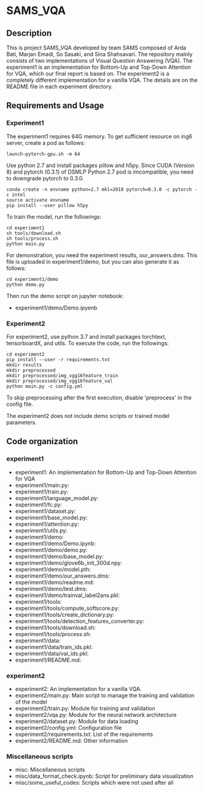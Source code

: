 # SAMS_VQA

## Description 

This is project SAMS_VQA developed by team SAMS composed of Arda Bati, Marjan Emadi, So Sasaki, and Sina Shahsavari. The repository mainly consists of two implementations of Visual Question Answering (VQA). The experiment1 is an implementation for Bottom-Up and Top-Down Attention for VQA, which our final report is based on. The experiment2 is a completely different implementation for a vanilla VQA. The details are on the README file in each experiment directory.  

## Requirements and Usage

### Experiment1

The experiment1 requires 64G memory. To get sufficient resource on ing6 server, create a pod as follows:
```
launch-pytorch-gpu.sh -m 64
```

Use python 2.7 and install packages pillow and h5py. Since CUDA (Version 8) and pytorch (0.3.1) of DSMLP Python 2.7 pod is imcompatible, you need to downgrade pytorch to 0.3.0. 
```
conda create -n envname python=2.7 mkl=2018 pytorch=0.3.0 -c pytorch -c intel
source activate envname
pip install --user pillow h5py
```

To train the model, run the followings:
```
cd experiment1
sh tools/download.sh
sh tools/process.sh
python main.py
```

For demonstration, you need the experiment results, our_answers.dms. This file is uploaded in experiment1/demo, but you can also generate it as follows:
```
cd experiment1/demo
python demo.py
```

Then run the demo script on jupyter notebook:

- experiment1/demo/Demo.ipyenb

### Experiment2

For experiment2, use python 3.7 and install packages torchtext, tensorboardX, and utils. To execute the code, run the followings:

```
cd experiment2
pip install --user -r requirements.txt
mkdir results
mkdir preprocessed
mkdir preprocessed/img_vgg16feature_train
mkdir preprocessed/img_vgg16feature_val
python main.py -c config.yml
```

To skip preprocessing after the first execution, disable 'preprocess' in the config file.

The experiment2 does not include demo scripts or trained model parameters.


## Code organization 

### experiment1

 - experiment1: An implementation for Bottom-Up and Top-Down Attention for VQA
 - experiment1/main.py: 
 - experiment1/train.py: 
 - experiment1/language_model.py: 
 - experiment1/fc.py: 
 - experiment1/dataset.py: 
 - experiment1/base_model.py: 
 - experiment1/attention.py: 
 - experiment1/utils.py: 
 - experiment1/demo: 
 - experiment1/demo/Demo.ipynb: 
 - experiment1/demo/demo.py: 
 - experiment1/demo/base_model.py: 
 - experiment1/demo/glove6b_init_300d.npy: 
 - experiment1/demo/model.pth: 
 - experiment1/demo/our_answers.dms: 
 - experiment1/demo/readme.md: 
 - experiment1/demo/test.dms: 
 - experiment1/demo/trainval_label2ans.pkl: 
 - experiment1/tools: 
 - experiment1/tools/compute_softscore.py: 
 - experiment1/tools/create_dictionary.py: 
 - experiment1/tools/detection_features_converter.py: 
 - experiment1/tools/download.sh: 
 - experiment1/tools/process.sh: 
 - experiment1/data: 
 - experiment1/data/train_ids.pkl: 
 - experiment1/data/val_ids.pkl: 
 - experiment1/README.md: 

### experiment2

 - experiment2: An implementation for a vanilla VQA.
 - experiment2/main.py: Main script to manage the training and validation of the model
 - experiment2/train.py: Module for training and validation
 - experiment2/vqa.py:  Module for the neural network architecture
 - experiment2/dataset.py: Module for data loading
 - experiment2/config.yml: Configuration file
 - experiment2/requirements.txt: List of the requirements
 - experiment2/README.md: Other information

### Miscellaneous scripts

 - misc: Miscellaneous scripts
 - misc/data_format_check.ipynb: Script for preliminary data visualization 
 - misc/some_useful_codes: Scripts which were not used after all

